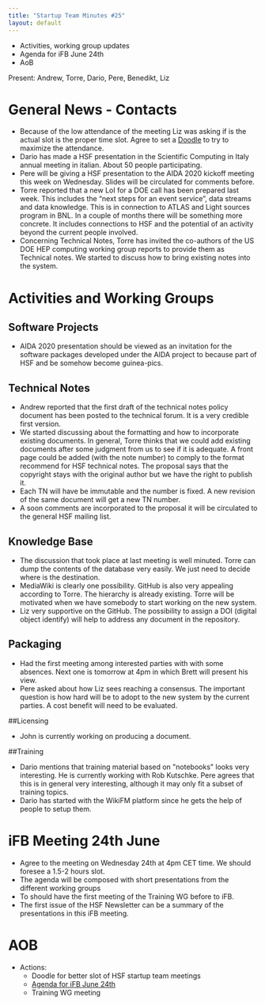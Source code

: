 ```yaml
---
title: "Startup Team Minutes #25"
layout: default
---
```

- Activities, working group updates
- Agenda for iFB June 24th
- AoB

Present: Andrew, Torre, Dario, Pere, Benedikt, Liz

# General News - Contacts
- Because of the low attendance of the meeting Liz was asking if is the actual slot is the proper time slot. Agree to set a [Doodle](http://doodle.com/snsv8tbvrr2gffuk) to try to maximize the attendance.
- Dario has made a HSF presentation in the Scientific Computing in Italy annual meeting in italian. About 50 people participating.
- Pere will be giving a HSF presentation to the AIDA 2020 kickoff meeting this week on Wednesday. Slides will be circulated for comments before.
- Torre reported that a new LoI for a DOE call has been prepared last week. This includes the “next steps for an event service”, data streams and data knowledge. This is in connection to ATLAS and Light sources program in BNL. In a couple of months there will be something more concrete. It includes connections to HSF and the potential of an activity beyond the current people involved.
- Concerning Technical Notes, Torre has invited the co-authors of the US DOE HEP computing working group reports to provide them as Technical notes. We started to discuss how to bring existing notes into the system.

# Activities and Working Groups

## Software Projects

- AIDA 2020 presentation should be viewed as an invitation for the software packages developed under the AIDA project to because part of HSF and be somehow become guinea-pics.

## Technical Notes

- Andrew reported that the first draft of the technical notes policy document has been posted to the technical forum. It is a very credible first version.
- We started discussing about the formatting and how to incorporate existing documents. In general, Torre thinks that we could add existing documents after some judgment from us to see if it is adequate. A front page could be added (with the note number) to comply to the format recommend for HSF technical notes. The proposal says that the copyright stays with the original author but we have the right to publish it.
- Each TN will have be immutable and the number is fixed. A new revision of the same document will get a new TN number.
- A soon comments are incorporated to the proposal it will be circulated to the general HSF mailing list.

## Knowledge Base
- The discussion that took place at last meeting  is well minuted. Torre can dump the contents of the database very easily. We just need to decide where is the destination.
- MediaWiki is clearly one possibility. GitHub is also very appealing according to Torre. The hierarchy is already existing. Torre will be motivated when we have somebody to start working on the new system.
- Liz very supportive on the GitHub. The possibility to assign a DOI (digital object identify) will help to address any document in the repository.

## Packaging
- Had the first meeting among interested parties with with some absences. Next one is tomorrow at 4pm in which Brett will present his view.
- Pere asked about how Liz sees reaching a consensus. The important question is how hard will be to adopt to the new system by the current parties. A cost benefit will need to be evaluated.

##Licensing
- John is currently working on producing a document.

##Training
- Dario mentions that training material based on "notebooks" looks very interesting. He is currently working with Rob Kutschke. Pere agrees that this is in general very interesting, although it may only fit a subset of training topics.
- Dario has started with the WikiFM platform since he gets the help of people to setup them.

# iFB Meeting 24th June
- Agree to the meeting on Wednesday 24th at 4pm CET time. We should foresee a 1.5-2 hours slot.
- The agenda will be composed with short presentations from the different working groups
- To should have the first meeting of the Training WG before to iFB.
- The first issue of the HSF Newsletter can be a summary of the presentations in this iFB meeting.  

# AOB
- Actions:
  - Doodle for better slot of HSF startup team meetings
  - [Agenda for iFB June 24th](https://indico.cern.ch/event/400188/)
  - Training WG meeting
